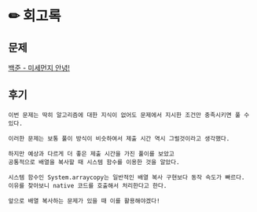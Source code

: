 # ✏ 회고록

## 문제
[백준 - 미세먼지 안녕!](https://www.acmicpc.net/problem/17144)

## 후기
```
이번 문제는 딱히 알고리즘에 대한 지식이 없어도 문제에서 지시한 조건만 충족시키면 풀 수 있다.

이러한 문제는 보통 풀이 방식이 비슷하여서 제출 시간 역시 그럴것이라고 생각했다.

하지만 예상과 다르게 더 좋은 제출 시간을 가진 풀이를 보았고
공통적으로 배열을 복사할 때 시스템 함수를 이용한 것을 알았다.

시스템 함수인 System.arraycopy는 일반적인 배열 복사 구현보다 동작 속도가 빠르다.
이유를 찾아보니 native 코드를 호출해서 처리한다고 한다.

앞으로 배열 복사하는 문제가 있을 때 이를 활용해야겠다!
```